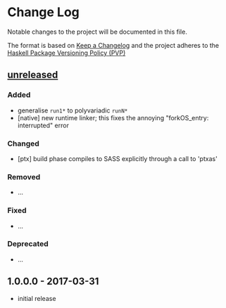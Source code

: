 # Change Log

Notable changes to the project will be documented in this file.

The format is based on [Keep a Changelog](http://keepachangelog.com/) and the
project adheres to the [Haskell Package Versioning
Policy (PVP)](https://pvp.haskell.org)

## [unreleased]
### Added
 * generalise `run1*` to polyvariadic `runN*`
 * [native] new runtime linker; this fixes the annoying "forkOS_entry: interrupted" error

### Changed
 * [ptx] build phase compiles to SASS explicitly through a call to 'ptxas'

### Removed
 * ...

### Fixed
 * ...
 
### Deprecated
 * ...


## 1.0.0.0 - 2017-03-31
  * initial release


[unreleased]: https://github.com/AccelerateHS/accelerate-llvm/compare/1.0.0.0...HEAD

